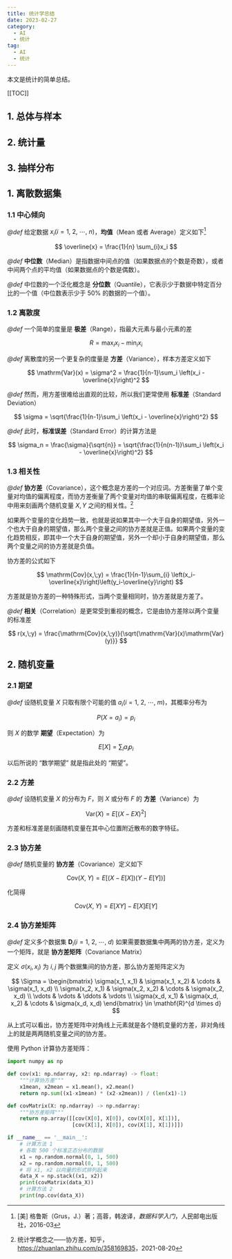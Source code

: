 ```yaml
---
title: 统计学总结
date: 2023-02-27
category:
  - AI
  - 统计
tag:
  - AI
  - 统计
---
```


本文是统计的简单总结。

<!-- more -->

[[TOC]]

## 1. 总体与样本

## 2. 统计量

## 3. 抽样分布















## 1. 离散数据集

### 1.1 中心倾向

*@def* 给定数据 $x_i\left(i=1,\ 2,\ \cdots,\ n\right)$，**均值**（Mean 或者 Average）定义如下[^1]

[^1]: [美] 格鲁斯（Grus，J.）著；高蓉，韩波译，*数据科学入门*，人民邮电出版社，2016-03

$$
\overline{x} = \frac{1}{n} \sum_{i}x_i
$$

*@def* **中位数**（Median）是指数据中间点的值（如果数据点的个数是奇数），或者中间两个点的平均值（如果数据点的个数是偶数）。

*@def* 中位数的一个泛化概念是 **分位数**（Quantile），它表示少于数据中特定百分比的一个值（中位数表示少于 $50\%$ 的数据的一个值）。

### 1.2 离散度

*@def* 一个简单的度量是 **极差**（Range），指最大元素与最小元素的差

$$
R = \max_{i}x_i - \min_{i}x_i
$$

*@def* 离散度的另一个更复杂的度量是 **方差**（Variance），样本方差定义如下

$$
\mathrm{Var}(x) = \sigma^2 = \frac{1}{n-1}\sum_i
\left(x_i - \overline{x}\right)^2
$$

*@def* 然而，用方差很难给出直观的比较，所以我们更常使用 **标准差**（Standard Deviation）

$$
\sigma = \sqrt{\frac{1}{n-1}\sum_i
\left(x_i - \overline{x}\right)^2}
$$

*@def* 此时，**标准误差**（Standard Error）的计算方法是

$$
\sigma_n = \frac{\sigma}{\sqrt{n}} = \sqrt{\frac{1}{n(n-1)}\sum_i
\left(x_i - \overline{x}\right)^2}
$$

### 1.3 相关性

*@def* **协方差**（Covariance），这个概念是方差的一个对应词。方差衡量了单个变量对均值的偏离程度，而协方差衡量了两个变量对均值的串联偏离程度，在概率论中用来刻画两个随机变量 $X, Y$ 之间的相关性。[^2]

[^2]: 统计学概念之——协方差，知乎，<https://zhuanlan.zhihu.com/p/358169835>，2021-08-20

如果两个变量的变化趋势一致，也就是说如果其中一个大于自身的期望值，另外一个也大于自身的期望值，那么两个变量之间的协方差就是正值。如果两个变量的变化趋势相反，即其中一个大于自身的期望值，另外一个却小于自身的期望值，那么两个变量之间的协方差就是负值。

协方差的公式如下

$$
\mathrm{Cov}(x,\;y) = \frac{1}{n-1}\sum_{i}
\left(x_i-\overline{x}\right)\left(y_i-\overline{y}\right)
$$

方差就是协方差的一种特殊形式，当两个变量相同时，协方差就是方差了。

*@def* **相关**（Correlation）是更常受到重视的概念，它是由协方差除以两个变量的标准差

$$
r(x,\;y) = \frac{\mathrm{Cov}(x,\;y)}{\sqrt{\mathrm{Var}(x)\mathrm{Var}(y)}}
$$

## 2. 随机变量

### 2.1 期望

*@def* 设随机变量 $X$ 只取有限个可能的值 $a_i(i=1,\ 2,\ \cdots,\ m)$，其概率分布为

$$
P(X=a_i) = p_i
$$

则 $X$ 的数学 **期望**（Expectation）为

$$
E[X] = \sum_{i}a_{i}p_{i}
$$

以后所说的 “数学期望” 就是指此处的 “期望”。

### 2.2 方差

*@def* 设随机变量 $X$ 的分布为 $F$，则 $X$ 或分布 $F$ 的 **方差**（Variance）为

$$
\mathrm{Var}(X) = E\left[(X-EX)^2\right]
$$

方差和标准差是刻画随机变量在其中心位置附近散布的数字特征。

### 2.3 协方差

*@def* 随机变量的 **协方差**（Covariance）定义如下

$$
\mathrm{Cov}(X,\;Y) = E[(X - E[X])(Y - E[Y])]
$$

化简得

$$
\mathrm{Cov}(X,\;Y) = E[XY] - E[X]E[Y]
$$

### 2.4 协方差矩阵

*@def* 定义多个数据集 $\boldsymbol{D}_i(i=1,\ 2,\ \cdots,\ d)$ 如果需要数据集中两两的协方差，定义为一个矩阵，就是 **协方差矩阵**（Covariance Matrix）

定义 $\sigma(x_i, x_i)$ 为 $i, j$ 两个数据集间的协方差，那么协方差矩阵定义为

$$
\Sigma = \begin{bmatrix}
    \sigma(x_1, x_1) & \sigma(x_1, x_2) & \cdots & \sigma(x_1, x_d) \\
    \sigma(x_2, x_1) & \sigma(x_2, x_2) & \cdots & \sigma(x_2, x_d) \\
    \vdots & \vdots & \ddots & \vdots \\
    \sigma(x_d, x_1) & \sigma(x_d, x_2) & \cdots & \sigma(x_d, x_d)
\end{bmatrix} \in \mathbf{R}^{d \times d}
$$

从上式可以看出，协方差矩阵中对角线上元素就是各个随机变量的方差，非对角线上的就是两两随机变量之间的协方差。

使用 Python 计算协方差矩阵：

```python
import numpy as np

def cov(x1: np.ndarray, x2: np.ndarray) -> float:
    """计算协方差"""
    x1mean, x2mean = x1.mean(), x2.mean()
    return np.sum((x1-x1mean) * (x2-x2mean)) / (len(x1)-1)

def covMatrix(X: np.ndarray) -> np.ndarray:
    """协方差矩阵"""
    return np.array([[cov(X[0], X[0]), cov(X[0], X[1])],
                     [cov(X[1], X[0]), cov(X[1], X[1])]])

if __name__ == '__main__':
    # 计算方法 1
    # 各取 500 个标准正态分布的数据
    x1 = np.random.normal(0, 1, 500)
    x2 = np.random.normal(0, 1, 500)
    # 将 x1, x2 以向量的形式排列起来
    data_X = np.stack((x1, x2))
    print(covMatrix(data_X))
    # 计算方法 2
    print(np.cov(data_X))
```
